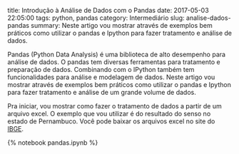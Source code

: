 title: Introdução à Análise de Dados com o Pandas
date: 2017-05-03 22:05:00
tags: python, pandas
category: Intermediário
slug: analise-dados-pandas
summary: Neste artigo vou mostrar através de exemplos bem práticos como utilizar o pandas e Ipython para fazer tratamento e análise de dados.

Pandas (Python Data Analysis) é uma biblioteca de alto desempenho para análise de dados. O pandas tem diversas ferramentas para tratamento e preparação de dados. Combinando com o IPython também tem funcionalidades para análise e modelagem de dados. Neste artigo vou mostrar através de exemplos bem práticos como utilizar o pandas e Ipython para fazer tratamento e análise de um grande volume de dados.

Pra iniciar, vou mostrar como fazer o tratamento de dados a partir de um arquivo excel. O exemplo que vou utilizar é do resultado do senso no estado de Pernambuco. Você pode baixar os arquivos excel no site do [IBGE](http://www.ibge.gov.br/home/estatistica/populacao/censo2010/resultados_gerais_amostra/resultados_gerais_amostra_tab_xls.shtm).

{% notebook pandas.ipynb %}
